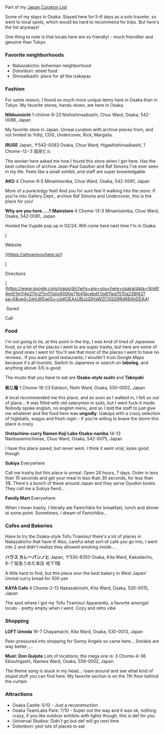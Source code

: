 Part of my [Japan Curation List](japan.md)

Some of my stays in Osaka. Stayed here for 5-6 days as a solo traveler, so went to local spots, which would be hard to recommend for trips. But here's the list anyways!

One thing to note is that locals here are so friendly! - much friendlier and genuine than Tokyo.
### Favorite neighborhoods
- Nakazakicho: bohemian neighborhood
- Dotonbori: street food
- Shinsaibashi: place for all the izakayas
### Fashion

For some reason, I found so much more unique items here in Osaka than in Tokyo. My favorite stores, hands-down, are here in Osaka.

**Nibbunoichi**
1-chōme-6-23 Nishishinsaibashi, Chuo Ward, Osaka, 542-0086, Japan

My favorite store in Japan. Unreal curation with archive pieces from, and not limited to Yohji, CDG, Undercover, Rick, Margiela. 

**IRUSE**
Japan, 〒542-0083 Osaka, Chuo Ward, Higashishinsaibashi, 1 Chome−12−3 協栄ビル

The worker here asked me how I found this store when I got here. Has the best collection of archive Jean-Paul Gaultier and Raf Simons I've ever seen in my life. Feels like a small exhibit, and staff are super knowledgable

**AKO**
4 Chome-9-5 Minamisenba, Chuo Ward, Osaka, 542-0081, Japan

More of a punk/edgy feel! And you for sure feel it walking into the store. If you're into Gallery Dept., archive Raf Simons and Undercover, this is the place for you!

**Why are you here.....? Mainstore**
4 Chome-13-3 Minamisenba, Chuo Ward, Osaka, 542-0081, Japan

Hosted the Vujade pop up in 02/24. Will come here next time I'm in Osaka.

[

Website

](https://whyareyouhere.jp/)

[

Directions

](https://www.google.com/maps/dir//why+are+you+here+osaka/data=!4m6!4m5!1m1!4e2!1m2!1m1!1s0x6000e71b41bcebdf:0x811ed7515a238f43?sa=X&ved=2ahUKEwjGu-rJsKGEAxUBJzQIHaWZC0QQ9Rd6BAhDEAA)

 Saved

Call
### Food

I'm not going to lie, at this point in the trip, I was kind of tired of Japanese food, so a lot of the places I went to are super trashy, but here are some of the good ones I went to! You'll see that most of the places I went to have no reviews.. If you want good restaurants, I wouldn't trust Google Maps because it's all tourists. Switch to Japanese or search on **tabelog**, and anything above 3/5 is good

The musts that you have to eat are **Osaka-style sushi** and **Takoyaki**

**和じ庵**
1 Chome-18-23 Edobori, Nishi Ward, Osaka, 550-0002, Japan

A local recommended me this place, and as soon as I walked in, I felt so out of place... It was filled with old salarymen in suits, but I went fuck-it mode. Nobody spoke english, no english menu, and so I told the staff to just give me whatever and the food here was **ungodly**. Izakaya with a crazy selection of highballs, wagyu and fresh nigiri - if you're willing to brave the storm this place is crazy

**Oretachino-curry Ramen Koji Labo Osaka-namba**
14-13 Nanbasennichimae, Chuo Ward, Osaka, 542-0075, Japan

I have this place saved, but never went. I think it went viral, looks good though

**Sukiya**
Everywhere

Call me trashy but this place is unreal. Open 24 hours, 7 days. Order in less than 10 seconds and get your meal in less than 30 seconds, for less than 3$. There's a bunch of these around Japan and they serve Gyudon bowls. They call me a Sukiya fiend...

**Family Mart**
Everywhere

When I mean trashy, I literally ate Famichikis for breakfast, lunch and dinner at some point. Sometimes, I dream of Famichikis...

### Cafes and Bakeries

Have to try the Osaka-style Tofu Tiramisu! there's a lot of places in Nakazakicho that have it! Also, careful what sort of cafe you go into, I went into 2 and didn't realize they allowed smoking inside....

**ハウス カレーパンノヒ**
Japan, 〒530-8350 Osaka, Kita Ward, Kakudacho, 8−7 阪急うめだ本店 地下1階

A little hard to find, but this place won the best bakery in West Japan! Unreal curry bread for 500 yen

**KAYA Cafe**
4 Chome-2-13 Nakazakinishi, Kita Ward, Osaka, 530-0015, Japan

The spot where I got my Tofu Tiramisu! Apparently, a favorite amongst locals - pretty empty when I went. Cozy and retro vibe
### Shopping

**LOFT Umeda**
16-7 Chayamachi, Kita Ward, Osaka, 530-0013, Japan

Peer-pressured into shopping for Sonny Angels so came here... Smiskis are way better.....

**Must: Don Quijote**
Lots of locations; the mega one is: 3 Chome-4-36 Ebisuhigashi, Naniwa Ward, Osaka, 556-0002, Japan

The theme song is stuck in my head... roam around and see what kind of stupid stuff you can find here. My favorite section is on the 7th floor behind the curtain
### Attractions
- Osaka Castle: 5/10 - Just a reconstruction
- Osaka TeamLabs Park: 7/10 - Super out the way and it was ok, nothing crazy, if you like outdoor exhibits with lights though, this is def for you
- Universal Studios: Didn't go but def will go next time 
- Dotonbori: yes! lots of places to eat 